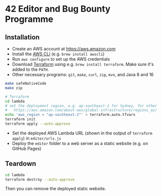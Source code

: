 # 42 Editor and Bug Bounty Programme

## Installation

* Create an AWS account at https://aws.amazon.com
* Install the [AWS CLI](https://aws.amazon.com/cli/) (e.g. `brew install awscli`)
* Run `aws configure` to set up the AWS credentials
* Download [Terraform](https://www.terraform.io/) using e.g. `brew install terraform`. Make sure it's added to the `PATH`.
* Other necessary programs: `git`, `make`, `curl`, `zip`, `mvn`, and Java 8 and 16

```sh
make safeNativeCode
make zip

# Terraform
cd lambda
# set the deployment region, e.g. ap-southeast-2 for Sydney, for other regions see
#   https://aws.amazon.com/about-aws/global-infrastructure/regions_az/
echo 'aws_region = "ap-southeast-2"' > terraform.auto.tfvars
terraform init
terraform apply --auto-approve
```

* Set the deployed AWS Lambda URL (shown in the output of `terraform apply`) in `editor/urls.js`
* Deploy the `editor` folder to a web server as a static website (e.g. on GitHub Pages)

## Teardown

```sh
cd lambda
terraform destroy --auto-approve
```

Then you can remove the deployed static website.
